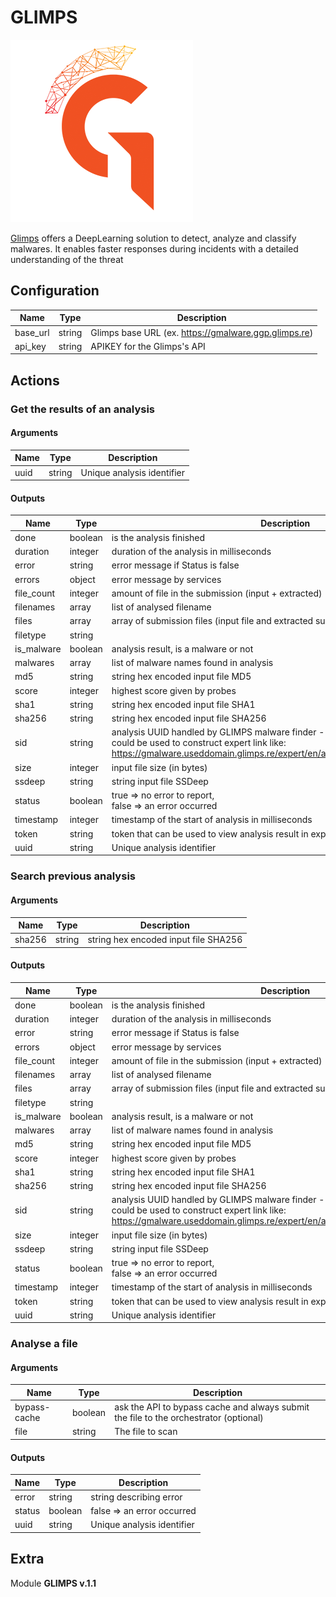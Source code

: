 # GLIMPS


![GLIMPS](../../assets/playbooks/library/glimps.png)


[Glimps](https://www.glimps.fr/) offers a DeepLearning solution to detect, analyze and classify malwares. It enables faster responses during incidents with a detailed understanding of the threat

## Configuration



| Name      |  Type   |  Description  |
| --------- | ------- | --------------------------- |
| base_url | string | Glimps base URL (ex. https://gmalware.ggp.glimps.re) |
| api_key | string | APIKEY for the Glimps's API |








## Actions

### Get the results of an analysis





#### Arguments

| Name      |  Type   |  Description  |
| --------- | ------- | --------------------------- |
| uuid | string | Unique analysis identifier |






#### Outputs
| Name      |  Type   |  Description  |
| --------- | ------- | --------------------------- |
| done | boolean | is the analysis finished |
| duration | integer | duration of the analysis in milliseconds |
| error | string | error message if Status is false |
| errors | object | error message by services |
| file_count | integer | amount of file in the submission (input + extracted) |
| filenames | array | list of analysed filename |
| files | array | array of submission files (input file and extracted sub-files) |
| filetype | string |  |
| is_malware | boolean | analysis result, is a malware or not |
| malwares | array | list of malware names found in analysis |
| md5 | string | string hex encoded input file MD5 |
| score | integer | highest score given by probes |
| sha1 | string | string hex encoded input file SHA1 |
| sha256 | string | string hex encoded input file SHA256 |
| sid | string | analysis UUID handled by GLIMPS malware finder - expert<br/>could be used to construct expert link like:<br/>https://gmalware.useddomain.glimps.re/expert/en/analysis/results/advanced/${SID} |
| size | integer | input file size (in bytes) |
| ssdeep | string | string input file SSDeep |
| status | boolean | true => no error to report,<br/>false => an error occurred |
| timestamp | integer | timestamp of the start of analysis in milliseconds |
| token | string | token that can be used to view analysis result in expert view |
| uuid | string | Unique analysis identifier |







### Search previous analysis





#### Arguments

| Name      |  Type   |  Description  |
| --------- | ------- | --------------------------- |
| sha256 | string | string hex encoded input file SHA256 |






#### Outputs
| Name      |  Type   |  Description  |
| --------- | ------- | --------------------------- |
| done | boolean | is the analysis finished |
| duration | integer | duration of the analysis in milliseconds |
| error | string | error message if Status is false |
| errors | object | error message by services |
| file_count | integer | amount of file in the submission (input + extracted) |
| filenames | array | list of analysed filename |
| files | array | array of submission files (input file and extracted sub-files) |
| filetype | string |  |
| is_malware | boolean | analysis result, is a malware or not |
| malwares | array | list of malware names found in analysis |
| md5 | string | string hex encoded input file MD5 |
| score | integer | highest score given by probes |
| sha1 | string | string hex encoded input file SHA1 |
| sha256 | string | string hex encoded input file SHA256 |
| sid | string | analysis UUID handled by GLIMPS malware finder - expert<br/>could be used to construct expert link like:<br/>https://gmalware.useddomain.glimps.re/expert/en/analysis/results/advanced/${SID}<br/> |
| size | integer | input file size (in bytes) |
| ssdeep | string | string input file SSDeep |
| status | boolean | true => no error to report,<br/>false => an error occurred<br/> |
| timestamp | integer | timestamp of the start of analysis in milliseconds |
| token | string | token that can be used to view analysis result in expert view |
| uuid | string | Unique analysis identifier<br/> |







### Analyse a file





#### Arguments

| Name      |  Type   |  Description  |
| --------- | ------- | --------------------------- |
| bypass-cache | boolean | ask the API to bypass cache and always submit the file to the orchestrator (optional) |
| file | string | The file to scan |






#### Outputs
| Name      |  Type   |  Description  |
| --------- | ------- | --------------------------- |
| error | string | string describing error |
| status | boolean | false => an error occurred |
| uuid | string | Unique analysis identifier |












## Extra

Module **GLIMPS v.1.1**
